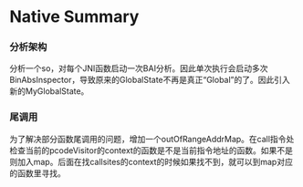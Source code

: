 # Native Summary

###  分析架构

分析一个so，对每个JNI函数启动一次BAI分析。因此单次执行会启动多次BinAbsInspector，导致原来的GlobalState不再是真正“Global”的了。因此引入新的MyGlobalState。

### 尾调用

为了解决部分函数尾调用的问题，增加一个outOfRangeAddrMap。在call指令处检查当前的pcodeVisitor的context的函数是不是当前指令地址的函数。如果不是则加入map。后面在找callsites的context的时候如果找不到，就可以到map对应的函数里寻找。
